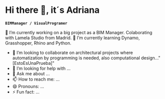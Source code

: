 # Hi there 👋, it´s Adriana


**`BIMManager / VisualProgramer`** 

🔭 I’m currently working on a big project as a BIM Manager. Colaborating with Lamela Studio from Madrid.
🌱 I’m currently learning Dynamo, Grasshopper, Rhino and Python.
- 👯 I’m looking to collaborate on architectural projects where automatization by programming is needed, also computational design..."[EstoEsUnaPrueba]"
- 🤔 I’m looking for help with ...
- 💬 Ask me about ...
- 📫 How to reach me: ...
- 😄 Pronouns: ...
- ⚡ Fun fact: ...

